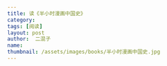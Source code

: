 ```yaml
---
title: 读《半小时漫画中国史》 
category:  
tags: [阅读]  
layout: post  
author:  二混子 
name: 
thumbnail: /assets/images/books/半小时漫画中国史.jpg
---
```

